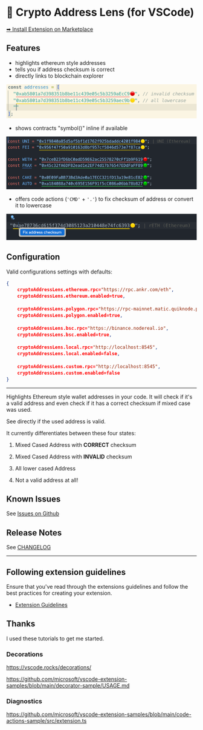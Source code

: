 # 🔭 Crypto Address Lens (for VSCode)

[➡ Install Extension on Marketplace](https://marketplace.visualstudio.com/items?itemName=peetzweg.crypto-address-lens)

## Features

+ highlights ethereum style addresses
+ tells you if address checksum is correct
+ directly links to blockchain explorer

![demo](https://raw.githubusercontent.com/peetzweg/vscode-crypto-address-lens/main/demo.gif)

+ shows contracts "symbol()" inline if available

![demo_lookup](https://raw.githubusercontent.com/peetzweg/vscode-crypto-address-lens/main/demo-lookup.gif)

+ offers code actions (`'CMD'` + `'.'`) to fix checksum of address or convert it to lowercase

![demo_codeactions](https://raw.githubusercontent.com/peetzweg/vscode-crypto-address-lens/main/demo-codeactions.gif)

## Configuration

Valid configurations settings with defaults:

```json
{
    cryptoAddressLens.ethereum.rpc="https://rpc.ankr.com/eth",
    cryptoAddressLens.ethereum.enabled=true,

    cryptoAddressLens.polygon.rpc="https://rpc-mainnet.matic.quiknode.pro",
    cryptoAddressLens.polygon.enabled=true,

    cryptoAddressLens.bsc.rpc="https://binance.nodereal.io",
    cryptoAddressLens.bsc.enabled=true,

    cryptoAddressLens.local.rpc="http://localhost:8545",
    cryptoAddressLens.local.enabled=false,

    cryptoAddressLens.custom.rpc="http://localhost:8545",
    cryptoAddressLens.custom.enabled=false
}
```

---

Highlights Ethereum style wallet addresses in your code. It will check if it's a valid address and even check if it has a correct checksum if mixed case was used.

See directly if the used address is valid.

It currently differentiates between these four states:

 1. Mixed Cased Address with **CORRECT** checksum

 2. Mixed Cased Address with **INVALID** checksum

 3. All lower cased Address

 4. Not a valid address at all!
<!--
## Extension Settings

* `myExtension.enable`: Enable/disable this extension.
* `myExtension.thing`: Set to `blah` to do something. -->

## Known Issues

See [Issues on Github](https://github.com/peetzweg/vscode-crypto-address-lens/issues)

## Release Notes

See [CHANGELOG](./CHANGELOG.md)

---

## Following extension guidelines

Ensure that you've read through the extensions guidelines and follow the best practices for creating your extension.

* [Extension Guidelines](https://code.visualstudio.com/api/references/extension-guidelines)


## Thanks

I used these tutorials to get me started.

### Decorations

https://vscode.rocks/decorations/

https://github.com/microsoft/vscode-extension-samples/blob/main/decorator-sample/USAGE.md

### Diagnostics

https://github.com/microsoft/vscode-extension-samples/blob/main/code-actions-sample/src/extension.ts